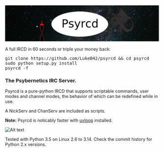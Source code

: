 ![Alt text](doc/psyrcd_banner.png?raw=true "Would probably also make for a dope MUD.")

A full IRCD in 60 seconds or triple your money back:
<pre>
git clone https://github.com/LukeB42/psyrcd && cd psyrcd
sudo python setup.py install
psyrcd -f
</pre>
### The Psybernetics IRC Server.

Psyrcd is a pure-python IRCD that supports scriptable commands, user modes and
channel modes, the behavior of which can be redefined while in use.

A NickServ and ChanServ are included as scripts.

**Note:** Psyrcd is noticably faster with [uvloop](https://github.com/MagicStack/uvloop) installed.

![Alt text](doc/psyrcd.png?raw=true "OK now throw NLTK in the mix")

Tested with Python 3.5 on Linux 2.6 to 3.14.
Check the commit history for Python 2.x versions.


